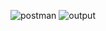![postman](https://user-images.githubusercontent.com/73797158/144145891-cab7f986-f077-4391-af07-69f0c4f721e0.png)
![output](https://user-images.githubusercontent.com/73797158/144145898-b3c28bab-fcf5-4da5-adfe-de72fb749e42.png)
